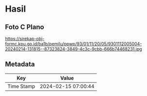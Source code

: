 # Hasil

## Foto C Plano

https://sirekap-obj-formc.kpu.go.id/ba1b/pemilu/ppwp/93/01/11/20/05/9301112005004-20240214-131815--87323824-3849-4c3c-9cbb-666b74468231.jpg


## Metadata

| Key        | Value               |
| ---------- | ------------------- |
| Time Stamp | 2024-02-15 07:00:44 |



